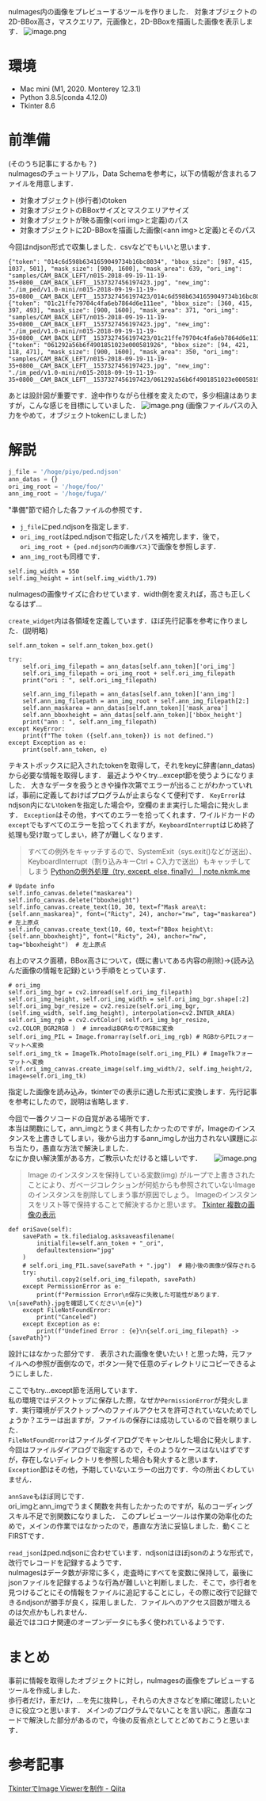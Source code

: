
nuImages内の画像をプレビューするツールを作りました．
対象オブジェクトの2D-BBox高さ，マスクエリア，元画像と，2D-BBoxを描画した画像を表示します．
![image.png](https://qiita-image-store.s3.ap-northeast-1.amazonaws.com/0/1706665/14ae369b-408e-8158-7d73-b451be7cd796.png)

# 環境
- Mac mini (M1, 2020. Monterey 12.3.1)
- Python 3.8.5(conda 4.12.0)
- Tkinter 8.6


# 前準備
(そのうち記事にするかも？)  
nuImagesのチュートリアル，Data Schemaを参考に，以下の情報が含まれるファイルを用意します．
- 対象オブジェクト(歩行者)のtoken 
- 対象オブジェクトのBBoxサイズとマスクエリアサイズ
- 対象オブジェクトが映る画像(\<ori img\>と定義)のパス
- 対象オブジェクトに2D-BBoxを描画した画像(\<ann img\>と定義)とそのパス

今回はndjson形式で収集しました．csvなどでもいいと思います．

```ndjson:ped.ndjson(例)
{"token": "014c6d598b6341659049734b16bc8034", "bbox_size": [987, 415, 1037, 501], "mask_size": [900, 1600], "mask_area": 639, "ori_img": "samples/CAM_BACK_LEFT/n015-2018-09-19-11-19-35+0800__CAM_BACK_LEFT__1537327456197423.jpg", "new_img": "./im_ped/v1.0-mini/n015-2018-09-19-11-19-35+0800__CAM_BACK_LEFT__1537327456197423/014c6d598b6341659049734b16bc8034.jpg"}
{"token": "01c21ffe79704c4fa6eb7864d6e111ee", "bbox_size": [360, 415, 397, 493], "mask_size": [900, 1600], "mask_area": 371, "ori_img": "samples/CAM_BACK_LEFT/n015-2018-09-19-11-19-35+0800__CAM_BACK_LEFT__1537327456197423.jpg", "new_img": "./im_ped/v1.0-mini/n015-2018-09-19-11-19-35+0800__CAM_BACK_LEFT__1537327456197423/01c21ffe79704c4fa6eb7864d6e111ee.jpg"}
{"token": "061292a56b6f4901851023e000581926", "bbox_size": [94, 421, 118, 471], "mask_size": [900, 1600], "mask_area": 350, "ori_img": "samples/CAM_BACK_LEFT/n015-2018-09-19-11-19-35+0800__CAM_BACK_LEFT__1537327456197423.jpg", "new_img": "./im_ped/v1.0-mini/n015-2018-09-19-11-19-35+0800__CAM_BACK_LEFT__1537327456197423/061292a56b6f4901851023e000581926.jpg"}
```

あとは設計図が重要です．途中作りながら仕様を変えたので，多少相違はありますが，こんな感じを目標にしていました．
![image.png](https://qiita-image-store.s3.ap-northeast-1.amazonaws.com/0/1706665/77ab0ab3-73fe-92fd-c57f-fb6282545da7.png)
(画像ファイルパスの入力をやめて，オブジェクトtokenにしました)

# 解説
```python
j_file = '/hoge/piyo/ped.ndjson'
ann_datas = {}
ori_img_root = '/hoge/foo/'
ann_img_root = '/hoge/fuga/'
```
"準備"節で紹介した各ファイルの参照です．
- `j_file`にped.ndjsonを指定します．
- `ori_img_root`はped.ndjsonで指定したパスを補完します．後で，`ori_img_root + {ped.ndjson内の画像パス}`で画像を参照します．
- `ann_img_root`も同様です．

```python:Applicationの__init__
self.img_width = 550
self.img_height = int(self.img_width/1.79)
```
nuImagesの画像サイズに合わせています．width側を変えれば，高さも正しくなるはず...

`create_widget`内は各領域を定義しています．ほぼ先行記事を参考に作りました．(説明略)

```python:loadInstance
self.ann_token = self.ann_token_box.get()

try:
    self.ori_img_filepath = ann_datas[self.ann_token]['ori_img']
    self.ori_img_filepath = ori_img_root + self.ori_img_filepath
    print("ori : ", self.ori_img_filepath)

    self.ann_img_filepath = ann_datas[self.ann_token]['ann_img']
    self.ann_img_filepath = ann_img_root + self.ann_img_filepath[2:]
    self.ann_maskarea = ann_datas[self.ann_token]['mask_area']
    self.ann_bboxheight = ann_datas[self.ann_token]['bbox_height']
    print("ann : ", self.ann_img_filepath)
except KeyError:
    print(f"The token ({self.ann_token}) is not defined.")
except Exception as e:
    print(self.ann_token, e)
```
テキストボックスに記入されたtokenを取得して，それをkeyに辞書(ann_datas)から必要な情報を取得します．
最近ようやくtry...except節を使うようになりました．
大きなデータを扱うときや操作次第でエラーが出ることがわかっていれば，事前に定義しておけばプログラムが止まらなくて便利です．
`KeyError`はndjson内にないtokenを指定した場合や，空欄のまま実行した場合に発火します．
`Exception`はその他，すべてのエラーを拾ってくれます．ワイルドカードの`except`でもすべてのエラーを拾ってくれますが，`KeyboardInterrupt`はじめ終了処理も受け取ってしまい，終了が難しくなります．
> すべての例外をキャッチするので、SystemExit（sys.exit()などが送出）、KeyboardInterrupt（割り込みキーCtrl + C入力で送出）もキャッチしてしまう
> [Pythonの例外処理（try, except, else, finally） | note.nkmk.me](https://note.nkmk.me/python-try-except-else-finally/)

```python:loadInstance
# Update info
self.info_canvas.delete("maskarea")
self.info_canvas.delete("bboxheight")
self.info_canvas.create_text(10, 30, text=f"Mask area\t: {self.ann_maskarea}", font=("Ricty", 24), anchor="nw", tag="maskarea")  # 左上原点
self.info_canvas.create_text(10, 60, text=f"BBox height\t: {self.ann_bboxheight}", font=("Ricty", 24), anchor="nw", tag="bboxheight")  # 左上原点
```
右上のマスク面積，BBox高さについて，{既に書いてある内容の削除}->{読み込んだ画像の情報を記録}という手順をとっています．

```python:loadInstance
# ori_img
self.ori_img_bgr = cv2.imread(self.ori_img_filepath)
self.ori_img_height, self.ori_img_width = self.ori_img_bgr.shape[:2]
self.ori_img_bgr_resize = cv2.resize(self.ori_img_bgr, (self.img_width, self.img_height), interpolation=cv2.INTER_AREA)
self.ori_img_rgb = cv2.cvtColor( self.ori_img_bgr_resize, cv2.COLOR_BGR2RGB )  # imreadはBGRなのでRGBに変換
self.ori_img_PIL = Image.fromarray(self.ori_img_rgb) # RGBからPILフォーマットへ変換
self.ori_img_tk = ImageTk.PhotoImage(self.ori_img_PIL) # ImageTkフォーマットへ変換
self.ori_img_canvas.create_image(self.img_width/2, self.img_height/2, image=self.ori_img_tk)
```
指定した画像を読み込み，tkinterでの表示に適した形式に変換します．先行記事を参考にしたので，説明は省略します．  

今回で一番クソコードの自覚がある場所です．  
本当は関数にして，ann_imgとうまく共有したかったのですが，Imageのインスタンスを上書きしてしまい，後から出力するann_imgしか出力されない課題にぶち当たり，愚直な方法で解決しました．  
なにか良い解決策がある方，ご教示いただけると嬉しいです．　　
![image.png](https://qiita-image-store.s3.ap-northeast-1.amazonaws.com/0/1706665/e5af2737-357e-6d3e-c9ee-81418041e065.png)　　
> Image のインスタンスを保持している変数(img) がループで上書きされたことにより、ガベージコレクションが何処からも参照されていないImage のインスタンスを削除してしまう事が原因でしょう。
> Imageのインスタンスをリスト等で保持することで解決するかと思います。
> [Tkinter 複数の画像の表示](https://teratail.com/questions/202187)

```python:oriSave
def oriSave(self):
    savePath = tk.filedialog.asksaveasfilename(
        initialfile=self.ann_token + "_ori", 
        defaultextension="jpg"
    )
    # self.ori_img_PIL.save(savePath + ".jpg")  # 縮小後の画像が保存される
    try:
        shutil.copy2(self.ori_img_filepath, savePath)
    except PermissionError as e:
        print(f"Permission Error\n保存に失敗した可能性があります．\n{savePath}.jpgを確認してください\n{e}")
    except FileNotFoundError:
        print("Canceled")
    except Exception as e:
        print(f"Undefined Error : {e}\n{self.ori_img_filepath} -> {savePath}")
```
設計にはなかった部分です．
表示された画像を使いたい！と思った時，元ファイルへの参照が面倒なので，ボタン一発で任意のディレクトリにコピーできるようにしました．

ここでもtry...except節を活用しています．  
私の環境ではデスクトップに保存した際，なぜか`PermissionError`が発火します．実行環境がデスクトップへのファイルアクセスを許可されていないためでしょうか？エラーは出ますが，ファイルの保存には成功しているので目を瞑りました．  
`FileNotFoundError`はファイルダイアログでキャンセルした場合に発火します．今回はファイルダイアログで指定するので，そのようなケースはないはずですが，存在しないディレクトリを参照した場合も発火すると思います．  
`Exception`節はその他，予期していないエラーの出力です．今の所出くわしていません．

`annSave`もほぼ同じです．  
ori_imgとann_imgでうまく関数を共有したかったのですが，私のコーディングスキル不足で別関数になりました．
このプレビューツールは作業の効率化のためで，メインの作業ではなかったので，愚直な方法に妥協しました．動くことFIRSTです．

`read_json`はped.ndjsonに合わせています．ndjsonはほぼjsonのような形式で，改行でレコードを記録するようです．  
nuImagesはデータ数が非常に多く，走査時にすべてを変数に保持して，最後にjsonファイルを記録するような行為が難しいと判断しました．そこで，歩行者を見つけるごとにその情報をファイルに追記することにし，その際に改行で記録できるndjsonが勝手が良く，採用しました．ファイルへのアクセス回数が増えるのは欠点かもしれません．  
最近ではコロナ関連のオープンデータにも多く使われているようです．  

# まとめ
事前に情報を取得したオブジェクトに対し，nuImagesの画像をプレビューするツールを作成しました．  
歩行者だけ，車だけ，...を先に抜粋し，それらの大きさなどを順に確認したいときに役立つと思います．
メインのプログラムでないことを言い訳に，愚直なコードで解決した部分があるので，今後の反省点としてとどめておこうと思います．


# 参考記事
[TkinterでImage Viewerを制作 - Qiita](https://qiita.com/kotai2003/items/7f23dc604a6b4b3b5898)
